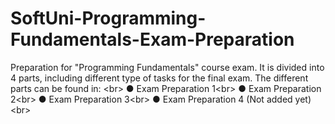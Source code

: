 # SoftUni-Programming-Fundamentals-Exam-Preparation
Preparation for "Programming Fundamentals" course exam. It is divided into 4 parts, including different type of tasks for the final exam. The different parts can be found in: <br\>
● Exam Preparation 1<br\>
● Exam Preparation 2<br\>
● Exam Preparation 3<br\>
● Exam Preparation 4 (Not added yet)<br\>

